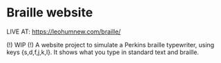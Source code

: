 # Braille website
LIVE AT: https://leohumnew.com/braille/

(!) WIP (!)
A website project to simulate a Perkins braille typewriter, using keys {s,d,f,j,k,l}. It shows what you type in standard text and braille.
